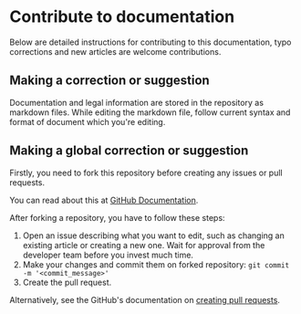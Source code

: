# Contribute to documentation

Below are detailed instructions for contributing to this documentation, typo corrections and new articles are welcome contributions.

## Making a correction or suggestion

Documentation and legal information are stored in the repository as markdown files. While editing the markdown file, follow current syntax and format of document which you're editing.

## Making a global correction or suggestion

Firstly, you need to fork this repository before creating any issues or pull requests.

You can read about this at [GitHub Documentation](https://docs.github.com/en/github/getting-started-with-github/fork-a-repo).

After forking a repository, you have to follow these steps:

1. Open an issue describing what you want to edit, such as changing an existing article or creating a new one. Wait for approval from the developer team before you invest much time.
2. Make your changes and commit them on forked repository: `git commit -m '<commit_message>'`
3. Create the pull request.

Alternatively, see the GitHub's documentation on [creating pull requests](https://help.github.com/en/github/collaborating-with-issues-and-pull-requests/creating-a-pull-request).